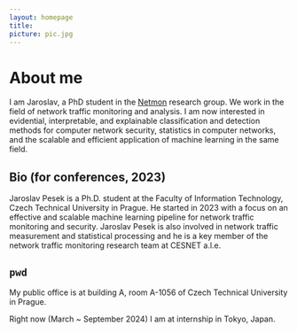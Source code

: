 ```yaml
---
layout: homepage
title: 
picture: pic.jpg
---
```


# About me

I am Jaroslav, a PhD student in the [Netmon](https://netmon.fit.cvut.cz) research group. We work in the field of network traffic monitoring and analysis. I am now interested in evidential, interpretable, and explainable classification and detection methods for computer network security, statistics in computer networks, and the scalable and efficient application of machine learning in the same field.

## Bio (for conferences, 2023)
Jaroslav Pesek is a Ph.D. student at the Faculty of Information Technology, Czech Technical University in Prague. He started in 2023 with a focus on an effective and scalable machine learning pipeline for network traffic monitoring and security. Jaroslav Pesek is also involved in network traffic measurement and statistical processing and he is a key member of the network traffic monitoring research team at CESNET a.l.e.

## `pwd`
My public office is at building A, room A-1056 of Czech Technical University in Prague.

Right now (March ~ September 2024) I am at internship in Tokyo, Japan. 